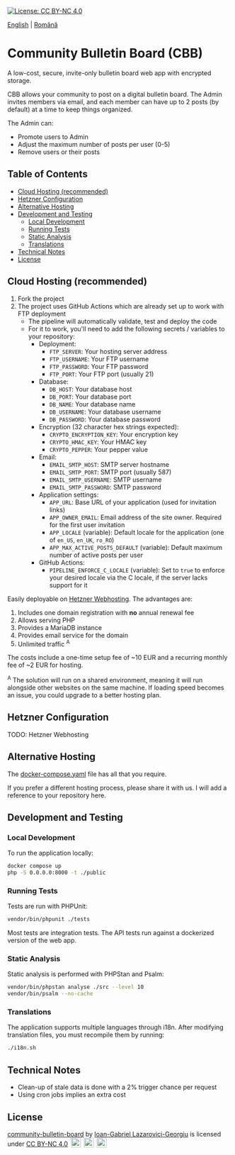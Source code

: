 [![License: CC BY-NC 4.0](https://licensebuttons.net/l/by-nc/4.0/80x15.png)](https://creativecommons.org/licenses/by-nc/4.0/)

[English](./README.md) | [Română](./README.ro.md)

# Community Bulletin Board (CBB)

A low-cost, secure, invite-only bulletin board web app with encrypted storage.

CBB allows your community to post on a digital bulletin board. The Admin invites members via email, and each member
can have up to 2 posts (by default) at a time to keep things organized.

The Admin can:

* Promote users to Admin
* Adjust the maximum number of posts per user (0-5)
* Remove users or their posts

## Table of Contents
- [Cloud Hosting (recommended)](#cloud-hosting-recommended)
- [Hetzner Configuration](#hetzner-configuration)
- [Alternative Hosting](#alternative-hosting)
- [Development and Testing](#development-and-testing)
  - [Local Development](#local-development)
  - [Running Tests](#running-tests)
  - [Static Analysis](#static-analysis)
  - [Translations](#translations)
- [Technical Notes](#technical-notes)
- [License](#license)

## Cloud Hosting (recommended)

1. Fork the project
2. The project uses GitHub Actions which are already set up to work with FTP deployment
    - The pipeline will automatically validate, test and deploy the code
    - For it to work, you'll need to add the following secrets / variables to your repository:
        - Deployment:
            - `FTP_SERVER`: Your hosting server address
            - `FTP_USERNAME`: Your FTP username
            - `FTP_PASSWORD`: Your FTP password
            - `FTP_PORT`: Your FTP port (usually 21)
        - Database:
            - `DB_HOST`: Your database host
            - `DB_PORT`: Your database port
            - `DB_NAME`: Your database name
            - `DB_USERNAME`: Your database username
            - `DB_PASSWORD`: Your database password
        - Encryption (32 character hex strings expected):
            - `CRYPTO_ENCRYPTION_KEY`: Your encryption key
            - `CRYPTO_HMAC_KEY`: Your HMAC key
            - `CRYPTO_PEPPER`: Your pepper value
        - Email:
            - `EMAIL_SMTP_HOST`: SMTP server hostname
            - `EMAIL_SMTP_PORT`: SMTP port (usually 587)
            - `EMAIL_SMTP_USERNAME`: SMTP username
            - `EMAIL_SMTP_PASSWORD`: SMTP password
        - Application settings:
            - `APP_URL`: Base URL of your application (used for invitation links)
            - `APP_OWNER_EMAIL`: Email address of the site owner. Required for the first user invitation
            - `APP_LOCALE` (variable): Default locale for the application (one of `en_US`, `en_UK`, `ro_RO`)
            - `APP_MAX_ACTIVE_POSTS_DEFAULT` (variable): Default maximum number of active posts per user
        - GitHub Actions:
            - `PIPELINE_ENFORCE_C_LOCALE` (variable): Set to `true` to enforce your desired locale via the C
              locale, if the server lacks support for it

Easily deployable on [Hetzner Webhosting](https://www.hetzner.com/webhosting/). The advantages are:

1. Includes one domain registration with **no** annual renewal fee
2. Allows serving PHP
3. Provides a MariaDB instance
4. Provides email service for the domain
5. Unlimited traffic <sup>A</sup>

The costs include a one-time setup fee of ~10 EUR and a recurring monthly fee of ~2 EUR for hosting.

<sup>A</sup> The solution will run on a shared environment, meaning it will run alongside other websites on
the same machine. If loading speed becomes an issue, you could upgrade to a better hosting plan.

## Hetzner Configuration

TODO: Hetzner Webhosting

## Alternative Hosting

The [docker-compose.yaml](./docker-compose-all.yaml) file has all that you require.

If you prefer a different hosting process, please share it with us. I will add a reference to your repository here.

## Development and Testing

### Local Development

To run the application locally:

```bash
docker compose up
php -S 0.0.0.0:8000 -t ./public
```

### Running Tests

Tests are run with PHPUnit:
```bash
vendor/bin/phpunit ./tests
```

Most tests are integration tests. The API tests run against a dockerized version of the web app.

### Static Analysis

Static analysis is performed with PHPStan and Psalm:
```bash
vendor/bin/phpstan analyse ./src --level 10
vendor/bin/psalm --no-cache
```

### Translations

The application supports multiple languages through i18n. After modifying translation files, you must recompile them by running:
```bash
./i18n.sh
```

## Technical Notes

* Clean-up of stale data is done with a 2% trigger chance per request
* Using cron jobs implies an extra cost 

## License

<p>
<a property="dct:title" rel="cc:attributionURL" href="https://github.com/manufacturist/community-bulletin-board">community-bulletin-board</a> by 
<a rel="cc:attributionURL dct:creator" property="cc:attributionName" href="https://github.com/manufacturist/"> Ioan-Gabriel Lazarovici-Georgiu</a> is licensed under 
<a href="https://creativecommons.org/licenses/by-nc/4.0" target="_blank" rel="license noopener noreferrer" style="display:inline-block;"> CC BY-NC 4.0</a>
<img style="height:22px!important;margin-left:3px;vertical-align:text-bottom;" src="https://mirrors.creativecommons.org/presskit/icons/cc.svg" alt="">
<img style="height:22px!important;margin-left:3px;vertical-align:text-bottom;" src="https://mirrors.creativecommons.org/presskit/icons/by.svg" alt="">
<img style="height:22px!important;margin-left:3px;vertical-align:text-bottom;" src="https://mirrors.creativecommons.org/presskit/icons/nc.svg" alt="">
</p>
